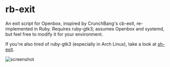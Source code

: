 # rb-exit
An exit script for Openbox, inspired by CrunchBang's cb-exit, re-implemented in Ruby.
Requires ruby-gtk3; assumes Openbox and systemd, but feel free to modify it for your environment.

If you're also tired of ruby-gtk3 (especially in Arch Linux), take a look at [sh-exit](https://github.com/korikori/sh-exit).

![screenshot](https://github.com/korikori/rb-exit/blob/main/2021-11-02--1635857608_1920x1080_scrot.png)
